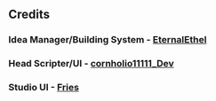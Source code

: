 ## Credits


### Idea Manager/Building System - [EternalEthel](https://www.roblox.com/users/765156160)

### Head Scripter/UI - [cornholio11111_Dev](https://www.roblox.com/users/714055126)

### Studio UI - [Fries](https://www.roblox.com/users/351162641/profile)
